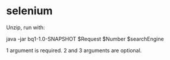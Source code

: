 # selenium

Unzip, run with: 

java -jar bq1-1.0-SNAPSHOT $Request $Number $searchEngine

1 argument is required. 2 and 3 arguments are optional.
